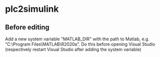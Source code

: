 # plc2simulink
## Before editing
Add a new system variable "MATLAB_DIR" with the path to Matlab, e.g. "C:\Program Files\MATLAB\R2020a". Do this before opening Visual Studio (respectively restart Visual Studio after adding the system variable)